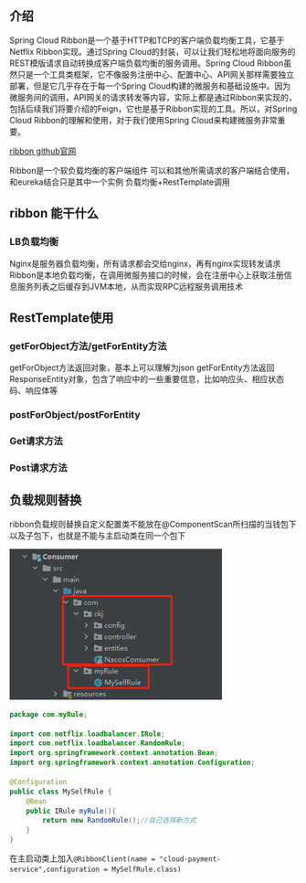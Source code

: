 ## 介绍

Spring Cloud Ribbon是一个基于HTTP和TCP的客户端负载均衡工具，它基于Netflix Ribbon实现。通过Spring Cloud的封装，可以让我们轻松地将面向服务的REST模版请求自动转换成客户端负载均衡的服务调用。Spring Cloud Ribbon虽然只是一个工具类框架，它不像服务注册中心、配置中心、API网关那样需要独立部署，但是它几乎存在于每一个Spring Cloud构建的微服务和基础设施中。因为微服务间的调用，API网关的请求转发等内容，实际上都是通过Ribbon来实现的，包括后续我们将要介绍的Feign，它也是基于Ribbon实现的工具。所以，对Spring Cloud Ribbon的理解和使用，对于我们使用Spring Cloud来构建微服务非常重要。

[ribbon github官网](https://github.com/Netflix/ribbon)

Ribbon是一个软负载均衡的客户端组件
可以和其他所需请求的客户端结合使用，和eureka结合只是其中一个实例
负载均衡+RestTemplate调用

## ribbon 能干什么

### LB负载均衡
 
Nginx是服务器负载均衡，所有请求都会交给nginx，再有nginx实现转发请求
Ribbon是本地负载均衡，在调用微服务接口的时候，会在注册中心上获取注册信息服务列表之后缓存到JVM本地，从而实现RPC远程服务调用技术

## RestTemplate使用

### getForObject方法/getForEntity方法

getForObject方法返回对象，基本上可以理解为json
getForEntity方法返回ResponseEntity对象，包含了响应中的一些重要信息，比如响应头、相应状态码、响应体等

### postForObject/postForEntity



### Get请求方法



### Post请求方法

## 负载规则替换

ribbon负载规则替换自定义配置类不能放在@ComponentScan所扫描的当钱包下以及子包下，也就是不能与主启动类在同一个包下

![](img/Ribbon/2022-03-14-15-43-12.png)

```java
package com.myRule;

import com.netflix.loadbalancer.IRule;
import com.netflix.loadbalancer.RandomRule;
import org.springframework.context.annotation.Bean;
import org.springframework.context.annotation.Configuration;

@Configuration
public class MySelfRule {
    @Bean
    public IRule myRule(){
        return new RandomRule();//自己选择新方式
    }
}
```

在主启动类上加入`@RibbonClient(name = "cloud-payment-service",configuration = MySelfRule.class)`
